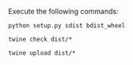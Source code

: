 Execute the following commands:

`python setup.py sdist bdist_wheel`

`twine check dist/*`

`twine upload dist/*`